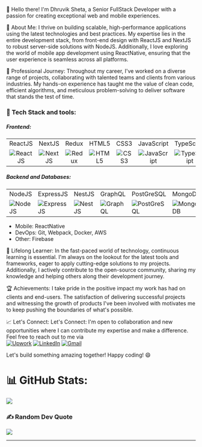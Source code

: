 👋 Hello there! I'm Dhruvik Sheta, a Senior FullStack Developer with a passion for creating exceptional web and mobile experiences. 

🚀 About Me:
I thrive on building scalable, high-performance applications using the latest technologies and best practices. My expertise lies in the entire development stack, from front-end design with ReactJS and NextJS to robust server-side solutions with NodeJS. Additionally, I love exploring the world of mobile app development using ReactNative, ensuring that the user experience is seamless across all platforms.

💼 Professional Journey:
Throughout my career, I've worked on a diverse range of projects, collaborating with talented teams and clients from various industries. My hands-on experience has taught me the value of clean code, efficient algorithms, and meticulous problem-solving to deliver software that stands the test of time.

<h3 align="left">🔧 Tech Stack and tools:</h3>
<h5 align="left">Frontend:</h5>
<table style="text-align: center;">
  <tr>
    <td>ReactJS</td>
    <td>NextJS</td>
    <td>Redux</td>
    <td>HTML5</td>
    <td>CSS3</td>
    <td>JavaScript</td>
    <td>TypeScript</td>
  </tr>
  <tr>
    <td><img src="https://skillicons.dev/icons?i=react" alt="ReactJS" /></td>
    <td><img src="https://skillicons.dev/icons?i=nextjs" alt="NextJS" /></td>
    <td><img src="https://skillicons.dev/icons?i=redux" alt="Redux" /></td>
    <td><img src="https://skillicons.dev/icons?i=html" alt="HTML5" /></td>
    <td><img src="https://skillicons.dev/icons?i=css" alt="CSS3" /></td>
    <td><img src="https://skillicons.dev/icons?i=js" alt="JavaScript" /></td>
    <td style="text-align: center;"><img src="https://skillicons.dev/icons?i=ts" alt="TypeScript" /></td>
  </tr>
</table>
<h5 align="left">Backend and Databases:</h5>
<table>
  <tr>
    <td>NodeJS</td>
    <td>ExpressJS</td>
    <td>NestJS</td>
    <td>GraphQL</td>
    <td>PostGreSQL</td>
    <td>MongoDB</td>
    <td>MySQL</td>
    <td>DynamoDB</td>
  </tr>
  <tr>
    <td><img src="https://skillicons.dev/icons?i=nodejs" alt="NodeJS" /></td>
    <td><img src="https://skillicons.dev/icons?i=express" alt="ExpressJS" /></td>
    <td><img src="https://skillicons.dev/icons?i=nestjs" alt="NestJS" /></td>
    <td><img src="https://skillicons.dev/icons?i=graphql" alt="GraphQL" /></td>
    <td><img src="https://skillicons.dev/icons?i=postgres" alt="PostGreSQL" /></td>
    <td><img src="https://skillicons.dev/icons?i=mongodb" alt="MongoDB" /></td>
    <td><img src="https://skillicons.dev/icons?i=mysql" alt="MySQL" /></td>
    <td><img src="https://skillicons.dev/icons?i=dynamodb" alt="DynamoDB" /></td>
  </tr>
</table>

- Mobile: ReactNative
- DevOps: Git, Webpack, Docker, AWS
- Other: Firebase


🌱 Lifelong Learner:
In the fast-paced world of technology, continuous learning is essential. I'm always on the lookout for the latest tools and frameworks, eager to apply cutting-edge solutions to my projects. Additionally, I actively contribute to the open-source community, sharing my knowledge and helping others along their development journey.

🏆 Achievements:
I take pride in the positive impact my work has had on clients and end-users. The satisfaction of delivering successful projects and witnessing the growth of products I've been involved with motivates me to keep pushing the boundaries of what's possible.

📈 Let's Connect:
Let's Connect: I'm open to collaboration and new opportunities where I can contribute my expertise and make a difference. Feel free to reach out to me via <br/>
[![Upwork](https://img.shields.io/badge/Upwork-%234ea94b.svg?style=flat&logo=Upwork&logoColor=white)](https://www.upwork.com/freelancers/~0128bae70e2c5feebd)
[![LinkedIn](https://img.shields.io/badge/LinkedIn-%230077B5.svg?logo=linkedin&logoColor=white)](https://www.linkedin.com/in/sheta-dhruvik-320a741b8/)
[![Gmail](https://img.shields.io/badge/Gmail-%23B92B27.svg?logo=Gmail&logoColor=white)](href="mailto:shetadhruvik13@gmail.com")

Let's build something amazing together! Happy coding! 😄

# 📊 GitHub Stats:
![](https://github-readme-streak-stats.herokuapp.com/?user=shetadhruvik&theme=dark&hide_border=true)<br/>

### ✍️ Random Dev Quote
![](https://quotes-github-readme.vercel.app/api?type=horizontal&theme=radical)

---

